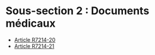 # Sous-section 2 : Documents médicaux

* [Article R7214-20](./LEGIARTI000018521328.md)
* [Article R7214-21](./LEGIARTI000018521326.md)
